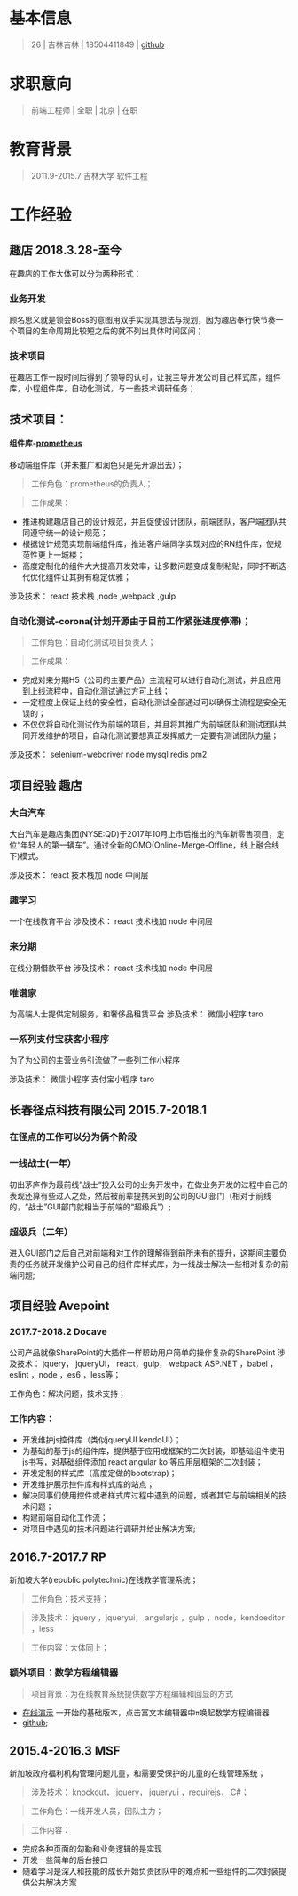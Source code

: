 # 基本信息

> 26 | 吉林吉林 | 18504411849 | [github](https://github.com/advence-liz)

# 求职意向

> 前端工程师 | 全职 | 北京 | 在职

# 教育背景

> 2011.9-2015.7 吉林大学 软件工程

# 工作经验
## 趣店 2018.3.28-至今

在趣店的工作大体可以分为两种形式：

### 业务开发

顾名思义就是领会Boss的意图用双手实现其想法与规划，因为趣店奉行快节奏一个项目的生命周期比较短之后的就不列出具体时间区间；

### 技术项目

在趣店工作一段时间后得到了领导的认可，让我主导开发公司自己样式库，组件库，小程组件库，自动化测试，与一些技术调研任务；

## 技术项目：

#### 组件库-[prometheus](https://qfed.github.io/prometheus/components/button.html)
移动端组件库（并未推广和润色只是先开源出去）；

>工作角色：prometheus的负责人；

>工作成果：
- 推进构建趣店自己的设计规范，并且促使设计团队，前端团队，客户端团队共同遵守统一的设计规范；
- 根据设计规范实现前端组件库，推进客户端同学实现对应的RN组件库，使规范性更上一城楼；
- 高度定制化的组件大大提高开发效率，让多数问题变成复制粘贴，同时不断迭代优化组件让其拥有稳定优雅；

涉及技术：
react 技术栈 ,node ,webpack ,gulp

### 自动化测试-corona(计划开源由于目前工作紧张进度停滞)；
> 工作角色：自动化测试项目负责人；
 
>工作成果：
- 完成对来分期H5（公司的主要产品）主流程可以进行自动化测试，并且应用到上线流程中，自动化测试通过方可上线；
- 一定程度上保证上线的安全性，自动化测试全部通过可以确保主流程是安全无误的；
- 不仅仅将自动化测试作为前端的项目，并且将其推广为前端团队和测试团队共同开发维护的项目，自动化测试要想真正发挥威力一定要有测试团队力量；

涉及技术：
selenium-webdriver node mysql redis pm2 

## 项目经验 趣店

### 大白汽车

大白汽车是趣店集团(NYSE:QD)于2017年10月上市后推出的汽车新零售项目，定位“年轻人的第一辆车”。通过全新的OMO(Online-Merge-Offline，线上融合线下)模式。

涉及技术：
react 技术栈加 node 中间层

### 趣学习

一个在线教育平台
涉及技术：
react 技术栈加 node 中间层

### 来分期

在线分期借款平台
涉及技术：
react 技术栈加 node 中间层

### 唯谱家

为高端人士提供定制服务，和奢侈品租赁平台
涉及技术：
微信小程序  taro

### 一系列支付宝获客小程序

为了为公司的主营业务引流做了一些列工作小程序

涉及技术：
微信小程序 支付宝小程序  taro

## 长春径点科技有限公司 2015.7-2018.1

### 在径点的工作可以分为俩个阶段

### 一线战士(一年）

初出茅庐作为最前线”战士“投入公司的业务开发中，在做业务开发的过程中自己的表现还算有些过人之处，然后被前辈提携来到的公司的GUI部门（相对于前线的，“战士”GUI部门就相当于前端的“超级兵”）;

### 超级兵（二年）

进入GUI部门之后自己对前端和对工作的理解得到前所未有的提升，这期间主要负责的任务就开发维护公司自己的组件库样式库，为一线战士解决一些相对复杂的前端问题;


## 项目经验 Avepoint

### 2017.7-2018.2 Docave

公司产品就像SharePoint的大插件一样帮助用户简单的操作复杂的SharePoint
涉及技术：
jquery， jqueryUI， react，gulp， webpack ASP.NET ，babel ，eslint ，node ，es6 ，less等；

工作角色：解决问题，技术支持；

### 工作内容：

- 开发维护js控件库（类似jqueryUI kendoUI）；
- 为基础的基于js的组件库，提供基于应用成框架的二次封装，即基础组件使用js书写，对基础组件添加 react angular ko 等应用层框架的二次封装；
- 开发定制的样式库（高度定做的bootstrap)；
- 开发维护展示控件库和样式库的站点；
- 解决同事们使用控件或者样式库过程中遇到的问题，或者其它与前端相关的技术问题；
- 构建前端自动化工作流；
- 对项目中遇见的技术问题进行调研并给出解决方案;
  
## 2016.7-2017.7 RP

新加坡大学(republic polytechnic)在线教学管理系统；
> 工作角色：技术支持；

> 涉及技术：
jquery ，jqueryui， angularjs ，gulp ，node，kendoeditor ，less

> 工作内容：大体同上；

### 额外项目：数学方程编辑器

> 项目背景：为在线教育系统提供数学方程编辑和回显的方式

- [在线演示](https://sharpgui.github.io/keditor/demos/kmath.editor.html)
一开始的基础版本，点击富文本编辑器中`π`唤起数学方程编辑器
- [github](https://github.com/sharpgui/keditor);

## 2015.4-2016.3 MSF

新加坡政府福利机构管理问题儿童，和需要受保护的儿童的在线管理系统；

> 涉及技术：
knockout， jquery， jqueryui ，requirejs， C#；

>工作角色：一线开发人员，团队主力；

>工作内容：
- 完成各种页面的勾勒和业务逻辑的是实现
- 开发一些简单的后台接口
- 随着学习是深入和技能的成长开始负责团队中的难点和一些组件的二次封装提供公共解决方案


